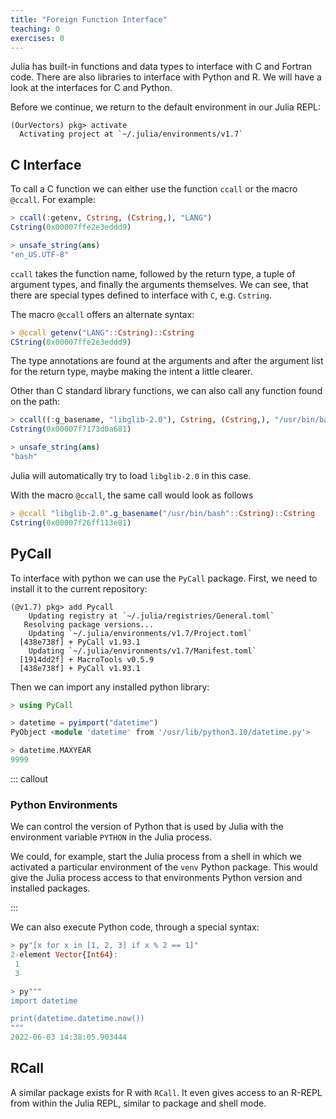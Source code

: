 ```yaml
---
title: "Foreign Function Interface"
teaching: 0
exercises: 0
---
```


Julia has built-in functions and data types to interface with C and Fortran
code. There are also libraries to interface with Python and R. We will have a
look at the interfaces for C and Python.

Before we continue, we return to the default environment in our Julia REPL:

```shell
(OurVectors) pkg> activate
  Activating project at `~/.julia/environments/v1.7`
```

## C Interface

To call a C function we can either use the function `ccall` or the macro
`@ccall`. For example:

```julia
> ccall(:getenv, Cstring, (Cstring,), "LANG")
Cstring(0x00007ffe2e3eddd9)

> unsafe_string(ans)
"en_US.UTF-8"
```

`ccall` takes the function name, followed by the return type, a tuple of
argument types, and finally the arguments themselves. We can see, that there are
special types defined to interface with `C`, e.g. `Cstring`.

The macro `@ccall` offers an alternate syntax:

```julia
> @ccall getenv("LANG"::Cstring)::Cstring
CString(0x00007ffe2e3eddd9)
```

The type annotations are found at the arguments and after the argument list for
the return type, maybe making the intent a little clearer.

Other than C standard library functions, we can also call any function found on
the path:

```julia
> ccall((:g_basename, "libglib-2.0"), Cstring, (Cstring,), "/usr/bin/bash")
Cstring(0x00007f7173d0a681)

> unsafe_string(ans)
"bash"
```

Julia will automatically try to load `libglib-2.0` in this case.

With the macro `@ccall`, the same call would look as follows

```julia
> @ccall "libglib-2.0".g_basename("/usr/bin/bash"::Cstring)::Cstring
Cstring(0x00007f26ff113e81)
```

## PyCall

To interface with python we can use the `PyCall` package. First, we need to
install it to the current repository:

```shell
(@v1.7) pkg> add Pycall
    Updating registry at `~/.julia/registries/General.toml`
   Resolving package versions...
    Updating `~/.julia/environments/v1.7/Project.toml`
  [438e738f] + PyCall v1.93.1
    Updating `~/.julia/environments/v1.7/Manifest.toml`
  [1914dd2f] + MacroTools v0.5.9
  [438e738f] + PyCall v1.93.1
```

Then we can import any installed python library:

```julia
> using PyCall

> datetime = pyimport("datetime")
PyObject <module 'datetime' from '/usr/lib/python3.10/datetime.py'>

> datetime.MAXYEAR
9999
```

::: callout

### Python Environments

We can control the version of Python that is used by Julia with the environment
variable `PYTHON` in the Julia process.

We could, for example, start the Julia process from a shell in which we
activated a particular environment of the `venv` Python package. This would give
the Julia process access to that environments Python version and installed
packages.

:::

We can also execute Python code, through a special syntax:

```julia
> py"[x for x in [1, 2, 3] if x % 2 == 1]"
2-element Vector{Int64}:
 1
 3

> py"""
import datetime

print(datetime.datetime.now())
"""
2022-06-03 14:38:05.903444
```

## RCall

A similar package exists for R with `RCall`. It even gives access to an R-REPL
from within the Julia REPL, similar to package and shell mode.
